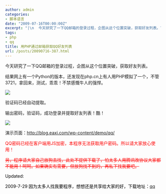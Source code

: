 ```yaml
---
author: admin
categories:
- 脚本语言
date: "2009-07-16T00:00:00Z"
excerpt: "|\n  今天研究了一下QQ邮箱的登录过程，企图从这个位置突破，获取好友列表。\n  \n  结果网上有一个Python的版本，还发现在php.cn上有人用PHP模拟了一个，不管3721，拿回来，测试，乖乖！不禁感慨牛人的强悍。\n"
tags:
- php
- qq
title: 用PHP通过邮箱获取QQ好友列表
url: /posts/20090716-387.html
---
```

今天研究了一下QQ邮箱的登录过程，企图从这个位置突破，获取好友列表。

结果网上有一个Python的版本，还发现在php.cn上有人用PHP模拟了一个，不管3721，拿回来，测试，乖乖！不禁感慨牛人的强悍。

![][1]

验证码已经自动提取。

输出密码，验证码，成功登录并提取好友列表！酷！

![][2]

演示页面：<http://blog.eaxi.com/wp-content/demo/qq/>

<span style="color:red">QQ密码已经在客户端用JS加密，本程序无法获取用户密码。所以请大家放心使用！</span>

<span style="color:red"><span style="text-decoration: line-through;">另，程序请大家自己放狗去找，此处不提供下载了，怕太多人用腾讯改协议大家都不能用！呵呵。如果确实有需要，但放狗找不到的，再私下找我要吧。</span></span>

<span style="color: #000000;">Updated:</span>

<span style="color:red"><span style="color: #000000;">2009-7-29 因为太多人找我要程序，想想还是共享给大家的好，下载地址：<a href="/uploads/2009/07/qq.rar">qq</a></span></span>

<span style="color:red"><span style="color: #000000;"><br /> </span></span>

 [1]: /uploads/2009/07/071609_0824_PHPQQ1.png
 [2]: /uploads/2009/07/071609_0824_PHPQQ2.png